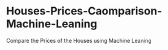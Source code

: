 # Houses-Prices-Caomparison-Machine-Leaning
 Compare the Prices of the Houses using Machine Leaning
